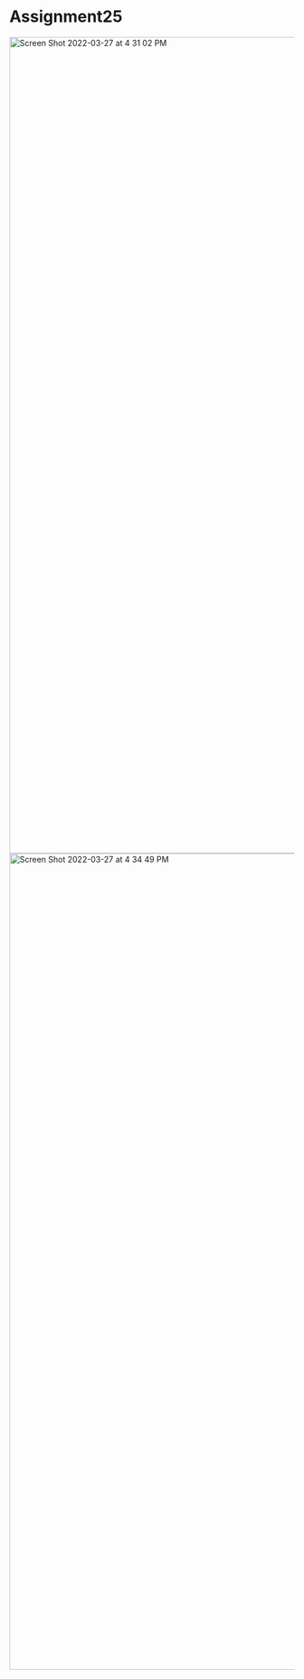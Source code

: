 # Assignment25
<img width="1440" alt="Screen Shot 2022-03-27 at 4 31 02 PM" src="https://user-images.githubusercontent.com/94223830/160280557-8a3e8b43-ce55-4318-a263-3c8f6766d8e6.png">
<img width="1440" alt="Screen Shot 2022-03-27 at 4 34 49 PM" src="https://user-images.githubusercontent.com/94223830/160280619-632170a7-a58b-4fac-aed5-11bbfa7ec732.png">
